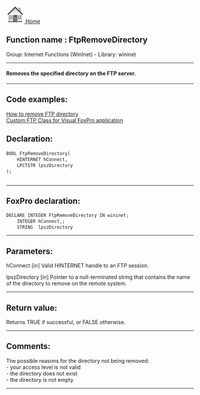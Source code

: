 [<img src="../../images/home.png"> Home ](https://github.com/VFPX/Win32API)  

## Function name : FtpRemoveDirectory
Group: Internet Functions (WinInet) - Library: wininet    
***  


#### Removes the specified directory on the FTP server.
***  


## Code examples:
[How to remove FTP directory](../../samples/sample_070.md)  
[Custom FTP Class for Visual FoxPro application](../../samples/sample_344.md)  

## Declaration:
```foxpro  
BOOL FtpRemoveDirectory(
    HINTERNET hConnect,
    LPCTSTR lpszDirectory
);
  
```  
***  


## FoxPro declaration:
```foxpro  
DECLARE INTEGER FtpRemoveDirectory IN wininet;
	INTEGER hConnect,;
	STRING  lpszDirectory  
```  
***  


## Parameters:
hConnect
[in] Valid HINTERNET handle to an FTP session.

lpszDirectory
[in] Pointer to a null-terminated string that contains the name of the directory to remove on the remote system.  
***  


## Return value:
Returns TRUE if successful, or FALSE otherwise.  
***  


## Comments:
The possible reasons for the directory not being removed:  
	 - your access level is not valid  
	 - the directory does not exist  
	 - the directory is not empty  
  
***  

